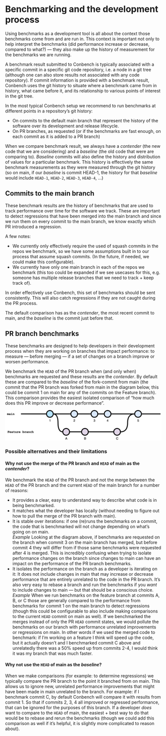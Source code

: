 # Benchmarking and the development process

Using benchmarks as a development tool is all about the context those benchmarks come from and are run in. This context is important not only to help interpret the benchmarks (did performance increase or decrease, compared to what?) — they also make up the history of measurement for the benchmarks we are running.

A benchmark result submitted to Conbench is typically associated with a specific commit in a specific git code repository, i.e. a node in a git tree (although one can also store results not associated with any code repository). If commit information is provided with a benchmark result, Conbench uses the git history to situate where a benchmark came from in history, what came before it, and its relationship to various points of interest in the git tree.

In the most typical Conbench setup we recommend to run benchmarks at different points in a repository’s git history: 

- On commits to the default main branch that represent the history of the software over its development and release lifecycle.
- On PR branches, as requested (or if the benchmarks are fast enough, on each commit as it is added to a PR branch)

When we compare benchmark result, we always have a _contender_ (the new code that we are considering) and a _baseline_ (the old code that were are comparing to). _Baseline_ commits will also define the history and distribution of values for a particular benchmark. This history is effectively the same benchmark measurements as they were measured through the git history (so on main, if our _baseline_ is commit HEAD-1, the history for that _baseline_ would include `HEAD-1`, `HEAD-2`, `HEAD-3`, `HEAD-4`, …)

## Commits to the main branch

These benchmark results are the history of benchmarks that are used to track performance over time for the software we track. These are important to detect regressions that have been merged into the main branch and since we run them on every commit to the main branch, we know exactly which PR introduced a regression.

A few notes:

- We currently only effectively require the used of squash commits in the repos we benchmark, so we have some assumptions built in to our process that assume squash commits. (In the future, if needed, we could make this configurable).
- We currently have only one main branch in each of the repos we benchmark (this too could be expanded if we see usecases for this, e.g. someone has multiple release branches that we need to track + keep track of).

In order effectively use Conbench, this set of benchmarks should be sent consistently. This will also catch regressions if they are not caught during the PR process.

The default comparison has as the _contender_, the most recent commit to main, and the _baseline_ is the commit just before that. 

## PR branch benchmarks

These benchmarks are designed to help developers in their development process when they are working on branches that impact performance: to measure — before merging — if a set of changes on a branch improve or worsen performance. 

We benchmark the `HEAD` of the PR branch when (and only when) benchmarks are requested and these results are the _contender_. By default these are compared to the _baseline_ of the fork-commit from main (the commit that the PR branch was forked from main in the diagram below, this could be commit 1 on main for any of the commits on the Feature branch). This comparison provides the easiest isolated comparison of “how much does this PR improve or decrease performance”.

![git history diagram](img/git-history.png)

### Possible alternatives and their limitations

#### Why not use the merge of the PR branch and `HEAD` of main as the _contender_?

We benchmark the `HEAD` of the PR branch and not the merge between the `HEAD` of the PR branch and the current `HEAD` of the main branch for a number of reasons:

- It provides a clear, easy to understand way to describe what code is in being benchmarked.
- It matches what the developer has locally (without needing to figure out how to pull the merge of the PR branch with main).
- It is stable over iterations: if one (re)runs the benchmarks on a commit, the code that is benchmarked will not change depending on what’s going on on main.  
_Example_ Looking at the diagram above, if benchmarks are requested on the branch when commit 3 on the main branch has merged, but before commit 4 they will differ from if those same benchmarks were requested after 4 is merged. This is incredibly confusing when trying to isolate performance changes on the branch since changes to main can have an impact on the performance of the PR branch benchmarks.
- It isolates the performance on the branch as a developer is iterating on it: It does not include changes in main that may increase or decrease performance that are entirely unrelated to the code in the PR branch. It’s also very easy to rebase a branch and run the benchmarks if you *want* to include changes to main — but that should be a conscious choice.  
_Example_ When we run benchmarks on the feature branch at commits A, B, or C those are generally compared to the performance from benchmarks for commit 1 on the main branch to detect regressions (though this could be configurable to also include making comparisons to the current `HEAD` commit on main as well). If we benchmarked the merges instead of only the PR `HEAD` commit states, we would pollute the benchmarks on our branch with performance unrelated improvements or regressions on main. In other words if we used the merged code to benchmark: if I’m working on a feature I think will speed up the code, but it actually doesn’t and I benchmarked commit C above and unrelatedly there was a 50% speed up from commits 2-4, I would think it was my branch that was much faster.

#### Why not use the `HEAD` of main as the _baseline_?

When we make comparisons (for example: to determine regressions) we typically compare the PR branch to the point it branched from on main. This allows us to ignore new, unrelated performance improvements that might have been made in main unrelated to the branch. For example: if I benchmark commit C, by default Conbench will compare it with results from commit 1. So that if commits 2, 3, 4 all improved or regressed performance, that can be ignored for the purposes of this branch. If a developer *does* want to compare to the `HEAD` of main, the easiest + best way to do that would be to rebase and rerun the benchmarks (though we could add this comparison as well if it’s helpful, it is slightly more complicated to reason about).
 